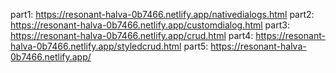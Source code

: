 part1: https://resonant-halva-0b7466.netlify.app/nativedialogs.html
part2: https://resonant-halva-0b7466.netlify.app/customdialog.html
part3: https://resonant-halva-0b7466.netlify.app/crud.html
part4: https://resonant-halva-0b7466.netlify.app/styledcrud.html
part5: https://resonant-halva-0b7466.netlify.app/